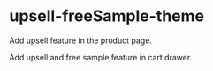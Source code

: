 # upsell-freeSample-theme

Add upsell feature in the product page.

Add upsell and free sample feature in cart drawer.
